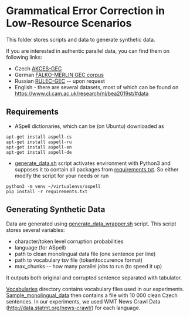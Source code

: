 # Grammatical Error Correction in Low-Resource Scenarios

This folder stores scripts and data to generate synthetic data.

If you are interested in authentic parallel data, you can find them on following links:
- Czech [AKCES-GEC](https://lindat.mff.cuni.cz/repository/xmlui/handle/11234/1-3057)
- German [FALKO-MERLIN GEC corpus](http://www.sfs.uni-tuebingen.de/~adriane/download/wnut2018/data.tar.gz)
- Russian [RULEC-GEC](https://github.com/arozovskaya/RULEC-GEC) -- upon request
- English - there are several datasets, most of which can be found on https://www.cl.cam.ac.uk/research/nl/bea2019st/#data

## Requirements

- ASpell dictionaries, which can be (on Ubuntu) downloaded as
```
apt-get install aspell-cs
apt-get install aspell-ru
apt-get install aspell-en
apt-get install aspell-de
```

- [generate_data.sh](data/generate_data.sh) script activates environment with Python3 and supposes it to contain all packages from [requirements.txt](data/requirements.txt).
So either modify the script for your needs or run
```
python3 -m venv ~/virtualenvs/aspell
pip install -r requirements.txt
```

## Generating Synthetic Data

Data are generated using [generate_data_wrapper.sh](data/generate_data_wrapper.sh) script. This script stores several variables:
- character/token level corruption probabilities 
- language (for ASpell)
- path to clean monolingual data file (one sentence per line)
- path to vocabulary tsv file (token\toccurence format)
- max_chunks -- how many parallel jobs to run (to speed it up)

It outputs both original and corrupted sentence separated with tabulator.

[Vocabularies](data/vocabularies) directory contains vocabulary files used in our experiments. [Sample_monolingual_data](data/sample_monolingual_data) then contains a file with 10 000 clean Czech sentences. In our experiments, we used WMT News Crawl Data (http://data.statmt.org/news-crawl/) for each language.
